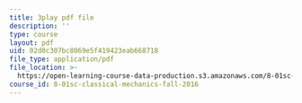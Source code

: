 ```yaml
---
title: 3play pdf file
description: ''
type: course
layout: pdf
uid: 02d0c307bc8069e5f419423eab668718
file_type: application/pdf
file_location: >-
  https://open-learning-course-data-production.s3.amazonaws.com/8-01sc-classical-mechanics-fall-2016/02d0c307bc8069e5f419423eab668718_mjrQHIJj1iI.pdf
course_id: 8-01sc-classical-mechanics-fall-2016
---
```

